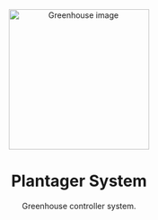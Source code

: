 <div align="center">
<img width="250" height="250" src="https://storage.googleapis.com/ofstad-io-bucket/greenhouse.png" alt="Greenhouse image">
	<h1>Plantager System</h1>
	<p>
		Greenhouse controller system.
	</p>
</div>
